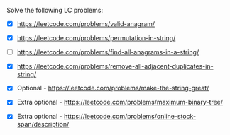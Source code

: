 Solve the following LC problems:
- [x] https://leetcode.com/problems/valid-anagram/
- [x] https://leetcode.com/problems/permutation-in-string/
- [ ] https://leetcode.com/problems/find-all-anagrams-in-a-string/
- [x] https://leetcode.com/problems/remove-all-adjacent-duplicates-in-string/
- [x] Optional - https://leetcode.com/problems/make-the-string-great/
- [x] Extra optional - https://leetcode.com/problems/maximum-binary-tree/
- [x] Extra optional - https://leetcode.com/problems/online-stock-span/description/

